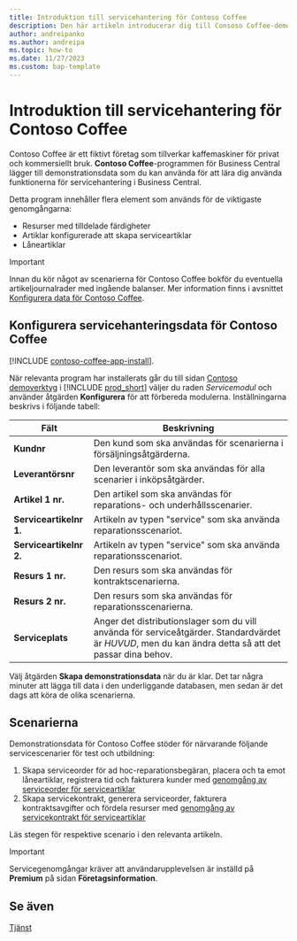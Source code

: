 ```yaml
---
title: Introduktion till servicehantering för Contoso Coffee
description: Den här artikeln introducerar dig till Consoso Coffee-demonstrationsdata för servicehantering.
author: andreipanko
ms.author: andreipa
ms.topic: how-to
ms.date: 11/27/2023
ms.custom: bap-template
---
```


# Introduktion till servicehantering för Contoso Coffee

Contoso Coffee är ett fiktivt företag som tillverkar kaffemaskiner för privat och kommersiellt bruk. **Contoso Coffee**-programmen för Business Central lägger till demonstrationsdata som du kan använda för att lära dig använda funktionerna för servicehantering i Business Central.

Detta program innehåller flera element som används för de viktigaste genomgångarna:

- Resurser med tilldelade färdigheter
- Artiklar konfigurerade att skapa serviceartiklar
- Låneartiklar

> [!IMPORTANT]
> Innan du kör något av scenarierna för Contoso Coffee bokför du eventuella artikeljournalrader med ingående balanser. Mer information finns i avsnittet [Konfigurera data för Contoso Coffee](#set-up-contoso-coffee-service-management-data).
>
> 
## Konfigurera servicehanteringsdata för Contoso Coffee

[!INCLUDE [contoso-coffee-app-install](../contoso-coffee-app-install.md)].

När relevanta program har installerats går du till sidan [Contoso demoverktyg](https://businesscentral.dynamics.com/?page=5194) i [!INCLUDE [prod_short](../../includes/prod_short.md)] väljer du raden *Servicemodul* och använder åtgärden **Konfigurera** för att förbereda modulerna. Inställningarna beskrivs i följande tabell:  

|Fält  |Beskrivning  |
|---------|---------|
|**Kundnr**  |Den kund som ska användas för scenarierna i försäljningsåtgärderna.|
|**Leverantörsnr**  |Den leverantör som ska användas för alla scenarier i inköpsåtgärder.|
|**Artikel 1 nr.**  |Den artikel som ska användas för reparations- och underhållsscenarier.|
|**Serviceartikelnr 1.**  |Artikeln av typen "service" som ska använda reparationsscenariot.|
|**Serviceartikelnr 2.**  |Artikeln av typen "service" som ska använda reparationsscenariot.|
|**Resurs 1 nr.**  |Den resurs som ska användas för kontraktscenarierna.|
|**Resurs 2 nr.**  |Den resurs som ska användas för reparationsscenarierna.|
|**Serviceplats** |Anger det distributionslager som du vill använda för serviceåtgärder. Standardvärdet är *HUVUD*, men du kan ändra detta så att det passar dina behov.|

Välj åtgärden **Skapa demonstrationsdata** när du är klar. Det tar några minuter att lägga till data i den underliggande databasen, men sedan är det dags att köra de olika scenarierna.  

## Scenarierna

Demonstrationsdata för Contoso Coffee stöder för närvarande följande servicescenarier för test och utbildning:

1. Skapa serviceorder för ad hoc-reparationsbegäran, placera och ta emot låneartiklar, registrera tid och fakturera kunder med [genomgång av serviceorder för serviceartiklar](service-basic-flow-order.md)
2. Skapa servicekontrakt, generera serviceorder, fakturera kontraktsavgifter och fördela resurser med [genomgång av servicekontrakt för serviceartiklar](service-contract-flow.md)

Läs stegen för respektive scenario i den relevanta artikeln.  

> [!IMPORTANT]
> Servicegenomgångar kräver att användarupplevelsen är inställd på **Premium** på sidan **Företagsinformation**.


## Se även

[Tjänst](../../service-service.md)
